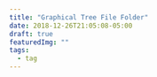 ```yaml
---
title: "Graphical Tree File Folder"
date: 2018-12-26T21:05:08-05:00
draft: true
featuredImg: ""
tags: 
  - tag
---
```


